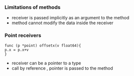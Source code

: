 ### Limitations of methods
- receiver is passed implicitly as an argument to the method
- method cannot modify the data inside the receiver

### Point receivers

```
func (p *point) offsetx(v float64){
p.x = p.x+v
}
```

- receiver can be a pointer to a type
- call by reference , pointer is passed to the method
